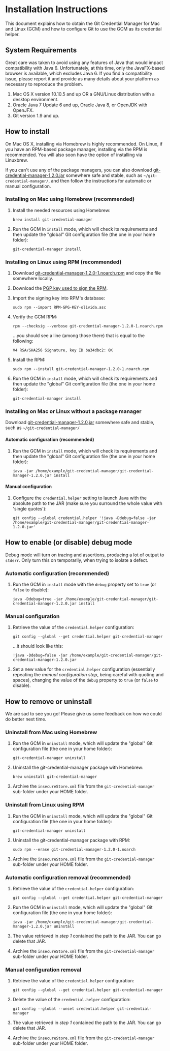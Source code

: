 # Installation Instructions
This document explains how to obtain the Git Credential Manager for Mac and Linux (GCM) and how to configure Git to use the GCM as its credential helper.


## System Requirements

Great care was taken to avoid using any features of Java that would impact compatibility with Java 6.  Unfortunately, at this time, only the JavaFX-based browser is available, which excludes Java 6.  If you find a compatibility issue, please report it and provide as many details about your platform as necessary to reproduce the problem.

1. Mac OS X version 10.10.5 and up OR a GNU/Linux distribution with a desktop environment.
2. Oracle Java 7 Update 6 and up, Oracle Java 8, or OpenJDK with OpenJFX.
3. Git version 1.9 and up.


## How to install
On Mac OS X, installing via Homebrew is highly recommended.
On Linux, if you have an RPM-based package manager, installing via the RPM is recommended.
You will also soon have the option of installing via Linuxbrew.

If you can't use any of the package managers, you can also download [git-credential-manager-1.2.0.jar](https://github.com/Microsoft/Git-Credential-Manager-for-Mac-and-Linux/releases/download/git-credential-manager-1.2.0/git-credential-manager-1.2.0.jar) somewhere safe and stable, such as `~/git-credential-manager/`, and then follow the instructions for automatic or manual configuration.


### Installing on Mac using Homebrew (recommended)

1. Install the needed resources using Homebrew:

    ```
    brew install git-credential-manager
    ```
2. Run the GCM in `install` mode, which will check its requirements and then update the "global" Git configuration file (the one in your home folder):

    ```
    git-credential-manager install
    ```

    
### Installing on Linux using RPM (recommended)

1. Download [git-credential-manager-1.2.0-1.noarch.rpm](https://github.com/Microsoft/Git-Credential-Manager-for-Mac-and-Linux/releases/download/git-credential-manager-1.2.0/git-credential-manager-1.2.0-1.noarch.rpm) and copy the file somewhere locally.
2. Download the [PGP key used to sign the RPM](https://java.visualstudio.com/Content/RPM-GPG-KEY-olivida.asc).
3. Import the signing key into RPM's database:

    ```
    sudo rpm --import RPM-GPG-KEY-olivida.asc
    ```
4. Verify the GCM RPM:

    ```
    rpm --checksig --verbose git-credential-manager-1.2.0-1.noarch.rpm
    ```
    ...you should see a line (among those there) that is equal to the following:
    
    ```
    V4 RSA/SHA256 Signature, key ID ba34dbc2: OK
    ```
5. Install the RPM:

    ```
    sudo rpm --install git-credential-manager-1.2.0-1.noarch.rpm
    ```
6. Run the GCM in `install` mode, which will check its requirements and then update the "global" Git configuration file (the one in your home folder):

    ```
    git-credential-manager install
    ```


### Installing on Mac or Linux without a package manager
Download [git-credential-manager-1.2.0.jar](https://github.com/Microsoft/Git-Credential-Manager-for-Mac-and-Linux/releases/download/git-credential-manager-1.2.0/git-credential-manager-1.2.0.jar) somewhere safe and stable, such as `~/git-credential-manager/`

#### Automatic configuration (recommended)
1. Run the GCM in `install` mode, which will check its requirements and then update the "global" Git configuration file (the one in your home folder):

    ```
    java -jar /home/example/git-credential-manager/git-credential-manager-1.2.0.jar install
    ```

#### Manual configuration
1. Configure the `credential.helper` setting to launch Java with the absolute path to the JAR (make sure you surround the whole value with 'single quotes'):

    ```
    git config --global credential.helper '!java -Ddebug=false -jar /home/example/git-credential-manager/git-credential-manager-1.2.0.jar'
    ```


## How to enable (or disable) debug mode

Debug mode will turn on tracing and assertions, producing a lot of output to `stderr`.  Only turn this on temporarily, when trying to isolate a defect.


### Automatic configuration (recommended)
1. Run the GCM in `install` mode with the `debug` property set to `true` (or `false` to disable):

    ```
    java -Ddebug=true -jar /home/example/git-credential-manager/git-credential-manager-1.2.0.jar install
    ```

### Manual configuration
1. Retrieve the value of the `credential.helper` configuration:

    ```
    git config --global --get credential.helper git-credential-manager
    ```
    ...it should look like this:

    ```
    !java -Ddebug=false -jar /home/example/git-credential-manager/git-credential-manager-1.2.0.jar
    ```
2. Set a new value for the `credential.helper` configuration (essentially repeating the _manual configuration step_, being careful with quoting and spaces), changing the value of the `debug` property to `true` (or `false` to disable).


## How to remove or uninstall
We are sad to see you go!  Please give us some feedback on how we could do better next time.

### Uninstall from Mac using Homebrew

1. Run the GCM in `uninstall` mode, which will update the "global" Git configuration file (the one in your home folder):

    ```
    git-credential-manager uninstall
    ```
2. Uninstall the git-credential-manager package with Homebrew:

    ```
    brew uninstall git-credential-manager
    ```
3. Archive the `insecureStore.xml` file from the `git-credential-manager` sub-folder under your HOME folder.


### Uninstall from Linux using RPM

1. Run the GCM in `uninstall` mode, which will update the "global" Git configuration file (the one in your home folder):

    ```
    git-credential-manager uninstall
    ```
2. Uninstall the git-credential-manager package with RPM:

    ```
    sudo rpm --erase git-credential-manager-1.2.0-1.noarch
    ```
3. Archive the `insecureStore.xml` file from the `git-credential-manager` sub-folder under your HOME folder.


### Automatic configuration removal (recommended)
1. Retrieve the value of the `credential.helper` configuration:

    ```
    git config --global --get credential.helper git-credential-manager
    ```
2. Run the GCM in `uninstall` mode, which will update the "global" Git configuration file (the one in your home folder):

    ```
    java -jar /home/example/git-credential-manager/git-credential-manager-1.2.0.jar uninstall
    ```
3. The value retrieved in _step 1_ contained the path to the JAR.  You can go delete that JAR.
4. Archive the `insecureStore.xml` file from the `git-credential-manager` sub-folder under your HOME folder.


### Manual configuration removal

1. Retrieve the value of the `credential.helper` configuration:

    ```
    git config --global --get credential.helper git-credential-manager
    ```
2. Delete the value of the `credential.helper` configuration:

    ```
    git config --global --unset credential.helper git-credential-manager
    ```
3. The value retrieved in _step 1_ contained the path to the JAR.  You can go delete that JAR.
4. Archive the `insecureStore.xml` file from the `git-credential-manager` sub-folder under your HOME folder.
